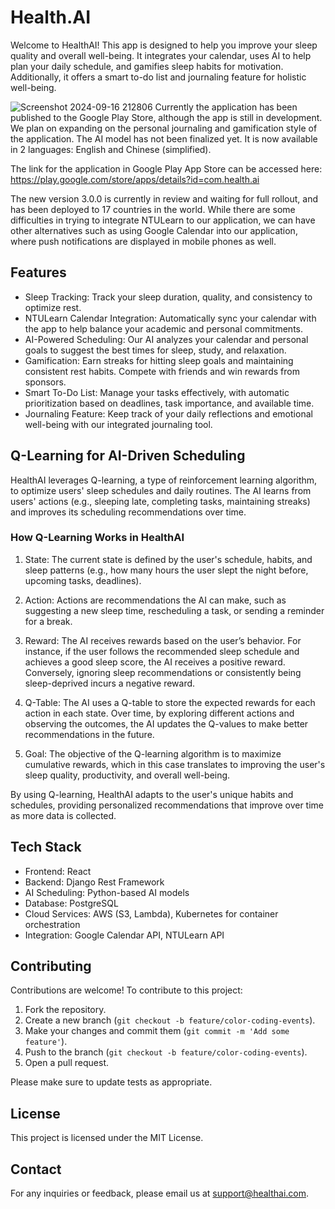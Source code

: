 # Health.AI
Welcome to HealthAI! This app is designed to help you improve your sleep quality and overall well-being. It integrates your calendar, uses AI to help plan your daily schedule, and gamifies sleep habits for motivation. Additionally, it offers a smart to-do list and journaling feature for holistic well-being.

![Screenshot 2024-09-16 212806](https://github.com/user-attachments/assets/20fa449b-db5d-4c52-99c3-ffaf9d4c385c)
Currently the application has been published to the Google Play Store, although the app is still in development. We plan on expanding on the personal journaling and gamification style of the application. The AI model has not been finalized yet. It is now available in 2 languages: English and Chinese (simplified).

The link for the application in Google Play App Store can be accessed here: https://play.google.com/store/apps/details?id=com.health.ai 

The new version 3.0.0 is currently in review and waiting for full rollout, and has been deployed to 17 countries in the world. While there are some difficulties in trying to integrate NTULearn to our application, we can have other alternatives such as using Google Calendar into our application, where push notifications are displayed in mobile phones as well.

## Features
- Sleep Tracking: Track your sleep duration, quality, and consistency to optimize rest.
- NTULearn Calendar Integration: Automatically sync your calendar with the app to help balance your academic and personal commitments.
- AI-Powered Scheduling: Our AI analyzes your calendar and personal goals to suggest the best times for sleep, study, and relaxation.
- Gamification: Earn streaks for hitting sleep goals and maintaining consistent rest habits. Compete with friends and win rewards from sponsors.
- Smart To-Do List: Manage your tasks effectively, with automatic prioritization based on deadlines, task importance, and available time.
- Journaling Feature: Keep track of your daily reflections and emotional well-being with our integrated journaling tool.

## Q-Learning for AI-Driven Scheduling
HealthAI leverages Q-learning, a type of reinforcement learning algorithm, to optimize users' sleep schedules and daily routines. The AI learns from users' actions (e.g., sleeping late, completing tasks, maintaining streaks) and improves its scheduling recommendations over time.

### How Q-Learning Works in HealthAI
1. State: The current state is defined by the user's schedule, habits, and sleep patterns (e.g., how many hours the user slept the night before, upcoming tasks, deadlines).

2. Action: Actions are recommendations the AI can make, such as suggesting a new sleep time, rescheduling a task, or sending a reminder for a break.

3. Reward: The AI receives rewards based on the user’s behavior. For instance, if the user follows the recommended sleep schedule and achieves a good sleep score, the AI receives a positive reward. Conversely, ignoring sleep recommendations or consistently being sleep-deprived incurs a negative reward.

4. Q-Table: The AI uses a Q-table to store the expected rewards for each action in each state. Over time, by exploring different actions and observing the outcomes, the AI updates the Q-values to make better recommendations in the future.

5. Goal: The objective of the Q-learning algorithm is to maximize cumulative rewards, which in this case translates to improving the user's sleep quality, productivity, and overall well-being.

By using Q-learning, HealthAI adapts to the user's unique habits and schedules, providing personalized recommendations that improve over time as more data is collected.

## Tech Stack
- Frontend: React
- Backend: Django Rest Framework
- AI Scheduling: Python-based AI models
- Database: PostgreSQL
- Cloud Services: AWS (S3, Lambda), Kubernetes for container orchestration
- Integration: Google Calendar API, NTULearn API


## Contributing
Contributions are welcome! To contribute to this project:

1. Fork the repository.
2. Create a new branch (`git checkout -b feature/color-coding-events`).
3. Make your changes and commit them (`git commit -m 'Add some feature'`).
4. Push to the branch (`git checkout -b feature/color-coding-events`).
5. Open a pull request.
   
Please make sure to update tests as appropriate.

## License
This project is licensed under the MIT License.

## Contact
For any inquiries or feedback, please email us at support@healthai.com.



